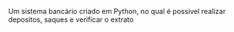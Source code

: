 Um sistema bancário criado em Python, no qual é possivel realizar depositos, saques e verificar o extrato
